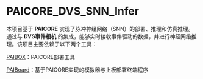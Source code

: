 # PAICORE_DVS_SNN_Infer

本项目基于 **PAICORE** 实现了脉冲神经网络（SNN）的部署、推理和仿真推理。通过与 **DVS事件相机** 的集成，能够实时接收事件驱动的数据，并进行神经网络推理。该项目主要依赖于以下两个工具：

[PAIBOX](https://github.com/PAICookers/PAIBox)：PAICORE部署工具

[PAIBoard](https://github.com/PAICookers/PAIBoard)：基于PAICORE实现的模拟器与上板部署终端程序
